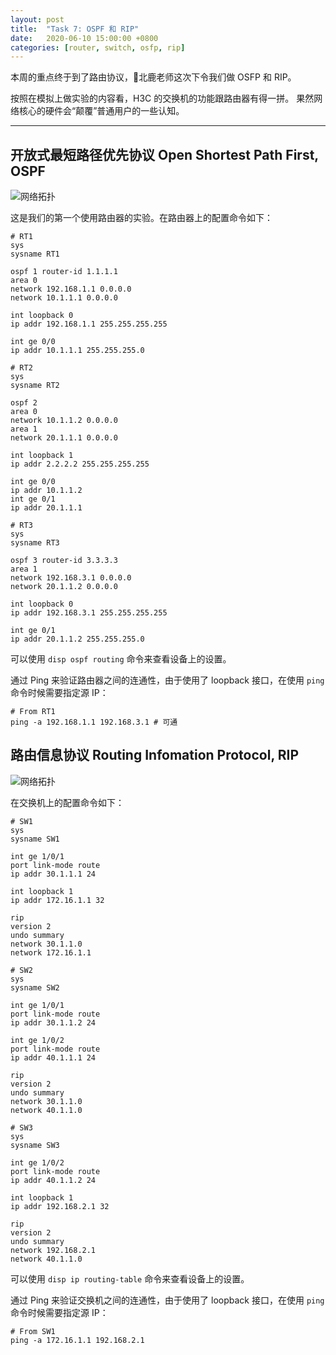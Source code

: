 ```yaml
---
layout: post
title:  "Task 7: OSPF 和 RIP"
date:   2020-06-10 15:00:00 +0800
categories: [router, switch, osfp, rip]
---
```


本周的重点终于到了路由协议，🦌北鹿老师这次下令我们做 OSFP 和 RIP。

按照在模拟上做实验的内容看，H3C 的交换机的功能跟路由器有得一拼。
果然网络核心的硬件会“颠覆”普通用户的一些认知。

---

## 开放式最短路径优先协议 Open Shortest Path First, OSPF

![网络拓扑](https://lightyears1998.github.io/gzhu-networking-course-record/images/task7-1.png)

这是我们的第一个使用路由器的实验。在路由器上的配置命令如下：

``` shell
# RT1
sys
sysname RT1

ospf 1 router-id 1.1.1.1
area 0
network 192.168.1.1 0.0.0.0
network 10.1.1.1 0.0.0.0

int loopback 0
ip addr 192.168.1.1 255.255.255.255

int ge 0/0
ip addr 10.1.1.1 255.255.255.0

# RT2
sys
sysname RT2

ospf 2
area 0
network 10.1.1.2 0.0.0.0
area 1
network 20.1.1.1 0.0.0.0

int loopback 1
ip addr 2.2.2.2 255.255.255.255

int ge 0/0
ip addr 10.1.1.2
int ge 0/1
ip addr 20.1.1.1

# RT3
sys
sysname RT3

ospf 3 router-id 3.3.3.3
area 1
network 192.168.3.1 0.0.0.0
network 20.1.1.2 0.0.0.0

int loopback 0
ip addr 192.168.3.1 255.255.255.255

int ge 0/1
ip addr 20.1.1.2 255.255.255.0
```

可以使用 `disp ospf routing` 命令来查看设备上的设置。

通过 Ping 来验证路由器之间的连通性，由于使用了 loopback 接口，在使用 `ping` 命令时候需要指定源 IP：

``` shell
# From RT1
ping -a 192.168.1.1 192.168.3.1 # 可通
```

## 路由信息协议 Routing Infomation Protocol, RIP

![网络拓扑](https://lightyears1998.github.io/gzhu-networking-course-record/images/task7-2.png)

在交换机上的配置命令如下：

``` shell
# SW1
sys
sysname SW1

int ge 1/0/1
port link-mode route
ip addr 30.1.1.1 24

int loopback 1
ip addr 172.16.1.1 32

rip
version 2
undo summary
network 30.1.1.0
network 172.16.1.1

# SW2
sys
sysname SW2

int ge 1/0/1
port link-mode route
ip addr 30.1.1.2 24

int ge 1/0/2
port link-mode route
ip addr 40.1.1.1 24

rip
version 2
undo summary
network 30.1.1.0
network 40.1.1.0

# SW3
sys
sysname SW3

int ge 1/0/2
port link-mode route
ip addr 40.1.1.2 24

int loopback 1
ip addr 192.168.2.1 32

rip
version 2
undo summary
network 192.168.2.1
network 40.1.1.0
```

可以使用 `disp ip routing-table` 命令来查看设备上的设置。

通过 Ping 来验证交换机之间的连通性，由于使用了 loopback 接口，在使用 `ping` 命令时候需要指定源 IP：

``` shell
# From SW1
ping -a 172.16.1.1 192.168.2.1
```
